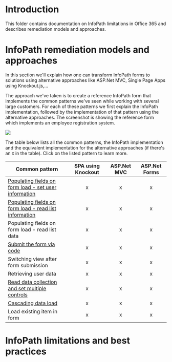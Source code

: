 # Introduction #
This folder contains documentation on InfoPath limitations in Office 365 and describes remediation models and approaches.

# InfoPath remediation models and approaches #
In this section we'll explain how one can transform InfoPath forms to solutions using alternative approaches like ASP.Net MVC, Single Page Apps using Knockout.js,...

The approach we've taken is to create a reference InfoPath form that implements the common patterns we've seen while working with several large customers. For each of these patterns we first explain the InfoPath implementation, followed by the implementation of that pattern using the alternative approaches. The screenshot is showing the reference form which implements an employee registration system.

![](http://i.imgur.com/esc3rMP.png)

The table below lists all the common patterns, the InfoPath implementation and the equivalent implementation for the alternative approaches (if there's an `X` in the table). Click on the listed pattern to learn more.

Common pattern | SPA using Knockout | ASP.Net MVC | ASP.Net Forms
---------------|:------------------:|:-----------:|:-----------:
[Populating fields on form load - set user information](/Patterns/Populating%20fields%20on%20form%20load-set%20user%20information.md) | x | x | x 
[Populating fields on form load - read list information](/Patterns/Populating%20fields%20on%20form%20load-read%20list%20information.md) | x | x | x 
Populating fields on form load - read list data | x | x | x 
[Submit the form via code](https://github.com/OfficeDev/PnP-Transformation/blob/dev/InfoPath/Guidance/Patterns/Submit%20the%20form%20via%20code.md) | x | x | x 
Switching view after form submission | x | x | x 
Retrieving user data | x | x | x 
[Read data collection and set multiple controls](https://github.com/OfficeDev/PnP-Transformation/blob/dev/InfoPath/Guidance/Patterns/Read%20data%20collection%20and%20set%20multiple%20controls.md) | x | x | x 
[Cascading data load](https://github.com/OfficeDev/PnP-Transformation/blob/dev/InfoPath/Guidance/Patterns/Cascading%20data%20load.md) | x | x | x 
Load existing item in form | x | x | x 


# InfoPath limitations and best practices #


